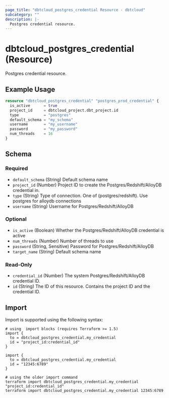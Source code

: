 ```yaml
---
page_title: "dbtcloud_postgres_credential Resource - dbtcloud"
subcategory: ""
description: |-
  Postgres credential resource.
---
```


# dbtcloud_postgres_credential (Resource)


Postgres credential resource.

## Example Usage

```terraform
resource "dbtcloud_postgres_credential" "postgres_prod_credential" {
  is_active      = true
  project_id     = dbtcloud_project.dbt_project.id
  type           = "postgres"
  default_schema = "my_schema"
  username       = "my_username"
  password       = "my_password"
  num_threads    = 16
}
```

<!-- schema generated by tfplugindocs -->
## Schema

### Required

- `default_schema` (String) Default schema name
- `project_id` (Number) Project ID to create the Postgres/Redshift/AlloyDB credential in.
- `type` (String) Type of connection. One of (postgres/redshift). Use postgres for alloydb connections
- `username` (String) Username for Postgres/Redshift/AlloyDB

### Optional

- `is_active` (Boolean) Whether the Postgres/Redshift/AlloyDB credential is active
- `num_threads` (Number) Number of threads to use
- `password` (String, Sensitive) Password for Postgres/Redshift/AlloyDB
- `target_name` (String) Default schema name

### Read-Only

- `credential_id` (Number) The system Postgres/Redshift/AlloyDB credential ID.
- `id` (String) The ID of this resource. Contains the project ID and the credential ID.

## Import

Import is supported using the following syntax:

```shell
# using  import blocks (requires Terraform >= 1.5)
import {
  to = dbtcloud_postgres_credential.my_credential
  id = "project_id:credential_id"
}

import {
  to = dbtcloud_postgres_credential.my_credential
  id = "12345:6789"
}

# using the older import command
terraform import dbtcloud_postgres_credential.my_credential "project_id:credential_id"
terraform import dbtcloud_postgres_credential.my_credential 12345:6789
```
